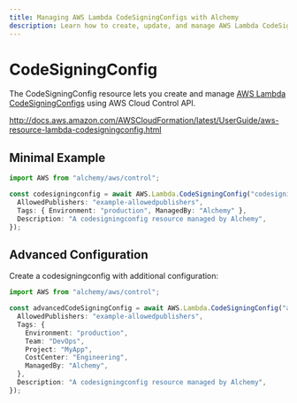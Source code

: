 ```yaml
---
title: Managing AWS Lambda CodeSigningConfigs with Alchemy
description: Learn how to create, update, and manage AWS Lambda CodeSigningConfigs using Alchemy Cloud Control.
---
```


# CodeSigningConfig

The CodeSigningConfig resource lets you create and manage [AWS Lambda CodeSigningConfigs](https://docs.aws.amazon.com/lambda/latest/userguide/) using AWS Cloud Control API.

http://docs.aws.amazon.com/AWSCloudFormation/latest/UserGuide/aws-resource-lambda-codesigningconfig.html

## Minimal Example

```ts
import AWS from "alchemy/aws/control";

const codesigningconfig = await AWS.Lambda.CodeSigningConfig("codesigningconfig-example", {
  AllowedPublishers: "example-allowedpublishers",
  Tags: { Environment: "production", ManagedBy: "Alchemy" },
  Description: "A codesigningconfig resource managed by Alchemy",
});
```

## Advanced Configuration

Create a codesigningconfig with additional configuration:

```ts
import AWS from "alchemy/aws/control";

const advancedCodeSigningConfig = await AWS.Lambda.CodeSigningConfig("advanced-codesigningconfig", {
  AllowedPublishers: "example-allowedpublishers",
  Tags: {
    Environment: "production",
    Team: "DevOps",
    Project: "MyApp",
    CostCenter: "Engineering",
    ManagedBy: "Alchemy",
  },
  Description: "A codesigningconfig resource managed by Alchemy",
});
```

